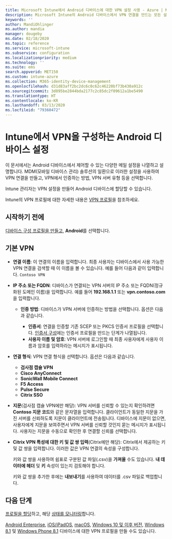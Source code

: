 ```yaml
---
title: Microsoft Intune에서 Android 디바이스에 대한 VPN 설정 사용 - Azure | Microsoft Docs
description: Microsoft Intune의 Android 디바이스에서 VPN 연결을 만드는 모든 설정을 참조하세요. VPN 서버의 연결 이름, IP 주소 또는 FQDN을 입력하고, 사용자가 인증하는 방법을 선택하며 Citrix, SonicWall, Check Point 캡슐 및 Pulse Secure 연결 형식을 선택합니다.
keywords: ''
author: MandiOhlinger
ms.author: mandia
manager: dougeby
ms.date: 02/18/2020
ms.topic: reference
ms.service: microsoft-intune
ms.subservice: configuration
ms.localizationpriority: medium
ms.technology: ''
ms.suite: ems
search.appverid: MET150
ms.custom: intune-azure
ms.collection: M365-identity-device-management
ms.openlocfilehash: d31d83aff2bc2dc6c0c62c46220bf73b430a912c
ms.sourcegitcommit: 3d895be2844bda2177c2c85dc2f09612a1be5490
ms.translationtype: HT
ms.contentlocale: ko-KR
ms.lasthandoff: 03/13/2020
ms.locfileid: "79360472"
---
```

# <a name="android-device-settings-to-configure-vpn-in-intune"></a>Intune에서 VPN을 구성하는 Android 디바이스 설정

이 문서에서는 Android 디바이스에서 제어할 수 있는 다양한 메일 설정을 나열하고 설명합니다. MDM(모바일 디바이스 관리) 솔루션의 일환으로 이러한 설정을 사용하여 VPN 연결을 만들고, VPN에서 인증하는 방법, VPN 서버 유형 등을 선택합니다.

Intune 관리자는 VPN 설정을 만들어 Android 디바이스에 할당할 수 있습니다. 

Intune의 VPN 프로필에 대한 자세한 내용은 [VPN 프로필](vpn-settings-configure.md)을 참조하세요.

## <a name="before-you-begin"></a>시작하기 전에

[디바이스 구성 프로필을 만들고](vpn-settings-configure.md#create-a-device-profile), **Android**를 선택합니다.

## <a name="base-vpn"></a>기본 VPN

- **연결 이름**: 이 연결의 이름을 입력합니다. 최종 사용자는 디바이스에서 사용 가능한 VPN 연결을 검색할 때 이 이름을 볼 수 있습니다. 예를 들어 다음과 같이 입력합니다. `Contoso VPN`
- **IP 주소 또는 FQDN**: 디바이스가 연결되는 VPN 서버의 IP 주소 또는 FQDN(정규화된 도메인 이름)을 입력합니다. 예를 들어 **192.168.1.1** 또는 **vpn.contoso.com**을 입력합니다.

  - **인증 방법**: 디바이스가 VPN 서버에 인증하는 방법을 선택합니다. 옵션은 다음과 같습니다.

    - **인증서**: 연결을 인증할 기존 SCEP 또는 PKCS 인증서 프로필을 선택합니다. [인증서 구성](../protect/certificates-configure.md)에는 인증서 프로필을 만드는 단계가 나열됩니다.
    - **사용자 이름 및 암호**: VPN 서버에 로그인할 때 최종 사용자에게 사용자 이름과 암호를 입력하라는 메시지가 표시됩니다.

- **연결 형식**: VPN 연결 형식을 선택합니다. 옵션은 다음과 같습니다.

  - **검사점 캡슐 VPN**
  - **Cisco AnyConnect**
  - **SonicWall Mobile Connect**
  - **F5 Access**
  - **Pulse Secure**
  - **Citrix SSO**

- **지문**(검사점 캡슐 VPN에만 해당): VPN 서버를 신뢰할 수 있는지 확인하려면 **Contoso 지문 코드**와 같은 문자열을 입력합니다. 클라이언트가 동일한 지문을 가진 서버를 신뢰하도록 지문이 클라이언트에 전송됩니다. 디바이스에 지문이 없으면, 사용자에게 지문을 보여주면서 VPN 서버를 신뢰할 것인지 묻는 메시지가 표시됩니다. 사용자는 지문을 수동으로 확인한 후 연결할 신뢰를 선택합니다.
- **Citrix VPN 특성에 대한 키 및 값 쌍 입력**(Citrix에만 해당): Citrix에서 제공하는 키 및 값 쌍을 입력합니다. 이러한 값은 VPN 연결의 속성을 구성합니다. 

  키와 값 쌍을 사용하여 쉼표로 구분된 값 파일(.csv)을 **가져올** 수도 있습니다. **내 데이터에 헤더** 및 **키** 속성이 있는지 검토해야 합니다.

  키와 값 쌍을 추가한 후에는 **내보내기**를 사용하여 데이터를 .csv 파일로 백업합니다.

## <a name="next-steps"></a>다음 단계

[프로필을 할당](device-profile-assign.md)하고, 해당 [상태를 모니터링](device-profile-monitor.md)합니다.

[Android Enterprise](vpn-settings-android-enterprise.md), [iOS/iPadOS](vpn-settings-ios.md), [macOS](vpn-settings-macos.md), [Windows 10 및 이후 버전](vpn-settings-windows-10.md), [Windows 8.1](vpn-settings-windows-8-1.md) 및 [Windows Phone 8.1](vpn-settings-windows-phone-8-1.md) 디바이스에 대한 VPN 프로필을 만들 수도 있습니다.

